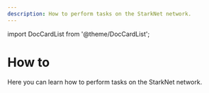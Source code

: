```yaml
---
description: How to perform tasks on the StarkNet network.
---
```


import DocCardList from '@theme/DocCardList';

# How to

Here you can learn how to perform tasks on the StarkNet network.

<DocCardList />